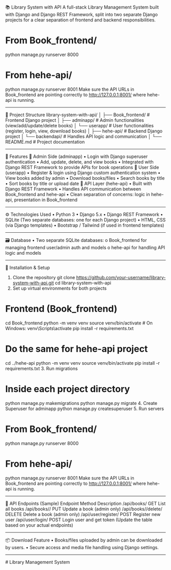 📚 Library System with API
A full-stack Library Management System built with Django and Django REST Framework,
split into two separate Django projects for a clear separation of frontend and backend responsibilities.

# From Book_frontend/
python manage.py runserver 8000

# From hehe-api/
python manage.py runserver 8001
Make sure the API URLs in Book_frontend are
pointing correctly to http://127.0.0.1:8001/ where hehe-api is running.
________________________________________



📁 Project Structure
library-system-with-api/
│
├── Book_frontend/ # Frontend Django project
│   ├── adminapp/  # Admin functionalities
                    (view/add/update/delete books)
│   └── userapp/   # User functionalities
                  (register, login, view, download books)
│
├── hehe-api/  # Backend Django project
│   └── backendapi/ # Handles API logic and communication
│
└── README.md  # Project documentation
________________________________________



🚀 Features
🔐 Admin Side (adminapp)
•	Login with Django superuser authentication
•	Add, update, delete, and view books
•	Integrated with Django REST Framework to provide APIs for book operations
👤 User Side (userapp)
•	Register & login using Django custom authentication system
•	View books added by admin
•	Download books/files
•	Search books by title
•	Sort books by title or upload date
🔗 API Layer (hehe-api)
•	Built with Django REST Framework
•	Handles API communication between Book_frontend and hehe-api
•	Clean separation of concerns: logic in hehe-api, presentation in Book_frontend


________________________________________



⚙️ Technologies Used
•	Python 3
•	Django 5.x
•	Django REST Framework
•	SQLite (Two separate databases: one for each Django project)
•	HTML, CSS (via Django templates)
•	Bootstrap / Tailwind (if used in frontend templates)


________________________________________


🗃️ Database
•	Two separate SQLite databases:
o	Book_frontend for managing frontend user/admin auth and models
o	hehe-api for handling API logic and models


________________________________________



🔧 Installation & Setup
1. Clone the repository
git clone https://github.com/your-username/library-system-with-api.git
cd library-system-with-api
2. Set up virtual environments for both projects
# Frontend (Book_frontend)
cd Book_frontend
python -m venv venv
source venv/bin/activate   # On Windows: venv\Scripts\activate
pip install -r requirements.txt

# Do the same for hehe-api project
cd ../hehe-api
python -m venv venv
source venv/bin/activate
pip install -r requirements.txt
3. Run migrations
# Inside each project directory
python manage.py makemigrations
python manage.py migrate
4. Create Superuser for adminapp
python manage.py createsuperuser
5. Run servers
# From Book_frontend/
python manage.py runserver 8000

# From hehe-api/
python manage.py runserver 8001
Make sure the API URLs in Book_frontend are pointing correctly to http://127.0.0.1:8001/ where hehe-api is running.
________________________________________
🧪 API Endpoints (Sample)
Endpoint	Method	Description
/api/books/	GET	List all books
/api/books/<id>/	PUT	Update a book (admin only)
/api/books/<id>/delete/	DELETE	Delete a book (admin only)
/api/user/register/	POST	Register new user
/api/user/login/	POST	Login user and get token
(Update the table based on your actual endpoints)
________________________________________
📦 Download Feature
•	Books/files uploaded by admin can be downloaded by users.
•	Secure access and media file handling using Django settings.
________________________________________

﻿# Library Management System
